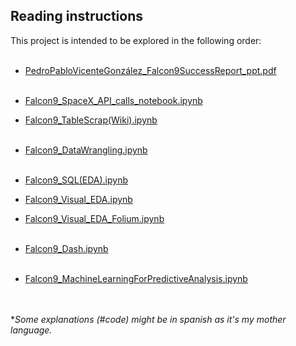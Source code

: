 ## Reading instructions 

This project is intended to be explored in the following order:<br><br>

- [PedroPabloVicenteGonzález_Falcon9SuccessReport_ppt.pdf](./PedroPabloVicenteGonzález_Falcon9SuccessReport_ppt.pdf)<br><br>
- [Falcon9_SpaceX_API_calls_notebook.ipynb](./Falcon9_SpaceX_API_calls_notebook.ipynb)
  
- [Falcon9_TableScrap(Wiki).ipynb](./Falcon9_TableScrap(Wiki).ipynb)<br><br>

- [Falcon9_DataWrangling.ipynb](./Falcon9_DataWrangling.ipynb)<br><br>

- [Falcon9_SQL(EDA).ipynb](./Falcon9_SQL(EDA).ipynb)
- [Falcon9_Visual_EDA.ipynb](./Falcon9_Visual_EDA.ipynb)
- [Falcon9_Visual_EDA_Folium.ipynb](./Falcon9_Visual_EDA_Folium.ipynb)<br><br>

- [Falcon9_Dash.ipynb](./Falcon9_Dash.ipynb)<br><br>

- [Falcon9_MachineLearningForPredictiveAnalysis.ipynb](./Falcon9_MachineLearningForPredictiveAnalysis.ipynb)<br><br><br>

**Some explanations (#code) might be in spanish as it's my mother language.*

